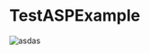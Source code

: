 # TestASPExample
![asdas](https://cdn.deliciousbrains.com/content/uploads/2015/09/01073301/GitHub-README-Trim-More.png)
